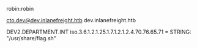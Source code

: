 robin:robin

cto.dev@dev.inlanefreight.htb
dev.inlanefreight.htb

DEV2.DEPARTMENT.INT
iso.3.6.1.2.1.25.1.7.1.2.1.2.4.70.76.65.71 = STRING: "/usr/share/flag.sh"
